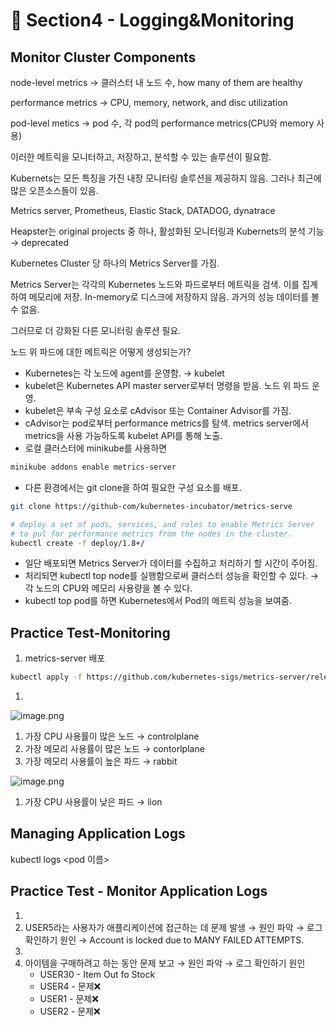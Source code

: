 # 🍨 Section4 - Logging&Monitoring

## Monitor Cluster Components


node-level metrics → 클러스터 내 노드 수, how many of them are healthy


performance metrics → CPU, memory, network, and disc utilization


pod-level  metics → pod 수, 각 pod의 performance metrics(CPU와 memory 사용)


이러한 메트릭을 모니터하고, 저장하고, 분석할 수 있는 솔루션이 필요함.


Kubernets는 모든 특징을 가진 내장 모니터링 솔루션을 제공하지 않음. 그러나 최근에 많은 오픈소스들이 있음.


Metrics server, Prometheus, Elastic Stack, DATADOG, dynatrace


Heapster는 original projects 중 하나, 활성화된 모니터링과 Kubernets의 분석 기능 → deprecated


Kubernetes Cluster 당 하나의 Metrics Server를 가짐.


Metrics Server는 각각의 Kubernetes 노드와 파드로부터 메트릭을 검색. 이를 집계하여 메모리에 저장. In-memory로 디스크에 저장하지 않음. 과거의 성능 데이터를 볼 수 없음.


그러므로 더 강화된 다른 모니터링 솔루션 필요.


노드 위 파드에 대한 메트릭은 어떻게 생성되는가?

- Kubernetes는 각 노드에 agent를 운영함. → kubelet
- kubelet은 Kubernetes API master server로부터 명령을 받음. 노드 위 파드 운영.
- kubelet은 부속 구성 요소로 cAdvisor 또는 Container Advisor를 가짐.
- cAdvisor는 pod로부터 performance metrics를 탐색. metrics server에서 metrics을 사용 가능하도록  kubelet API를 통해 노출.
- 로컬 클러스터에 minikube를 사용하면

```bash
minikube addons enable metrics-server
```

- 다른 환경에서는 git clone을 하여 필요한 구성 요소를 배포.

```bash
git clone https://github-com/kubernetes-incubator/metrics-serve

# deploy a set of pods, services, and roles to enable Metrics Server
# to pul for performance metrics from the nodes in the cluster.
kubectl create -f deploy/1.8+/
```

- 일단 배포되면 Metrics Server가 데이터를 수집하고 처리하기 할 시간이 주어짐.
- 처리되면 kubectl top node를 실행함으로써 클러스터 성능을 확인할 수 있다. → 각 노드의 CPU와 메모리 사용량을 볼 수 있다.
- kubectl top pod를 하면 Kubernetes에서 Pod의 메트릭 성능을 보여줌.

## Practice Test-Monitoring

1. metrics-server 배포

```bash
kubectl apply -f https://github.com/kubernetes-sigs/metrics-server/releases/latest/download/components.yaml
```

1. 

![image.png](https://prod-files-secure.s3.us-west-2.amazonaws.com/b2ea2032-00e9-4883-a13b-cb03cf5b2334/be867e9c-0d47-47a3-971e-146d2c8c7945/image.png?X-Amz-Algorithm=AWS4-HMAC-SHA256&X-Amz-Content-Sha256=UNSIGNED-PAYLOAD&X-Amz-Credential=ASIAZI2LB4666XZP4N4A%2F20250509%2Fus-west-2%2Fs3%2Faws4_request&X-Amz-Date=20250509T140906Z&X-Amz-Expires=3600&X-Amz-Security-Token=IQoJb3JpZ2luX2VjEOb%2F%2F%2F%2F%2F%2F%2F%2F%2F%2FwEaCXVzLXdlc3QtMiJIMEYCIQDW9rxbNyFUQ380Arp%2Fd6F6Cgj%2FqpdKod0xM1FuMZanQgIhAI4mJ78pprhRUpGEAxj4ILiKl%2BXSLagU2owP4kv1ckheKogECI%2F%2F%2F%2F%2F%2F%2F%2F%2F%2F%2FwEQABoMNjM3NDIzMTgzODA1Igz1mkRbZGc5QK905Cgq3AM4Nkhif0KxKv4kS3kklO16WnyQQ3fQFj7vIA8SppA7A6SaYguU1JTG3PJOk6%2BBRLaum%2Bf54EFGU%2BnfPrRZxvkauSlyxIttUiuLcrUjWcgUENXfedHeOg3pYQFVXFRMouwlNiwq%2BxVYDsgQcopvM%2FN%2FlRXN%2FS%2BO%2FxZbEt60YRNLY3XkrASAK0xRR6pvWJq1YV3QmVt3N3fQ8XJCs7XRqzbgl5vVZmBk2E2DBBuREe1ci3yC4c7mOnv31yOuPtJ8bj%2FHnw4HUuOjNJc0IzppESCSrAKHZjP7rObTR6aN%2FC2ZQUnNFZcxlh60NzayRz2g26vj5PF6dfpR69%2FLspwNrSDusIag4pj%2Bqz2vdII95gSkDHcQSWU0YYhD8g0vFyvd9jtK%2BrYSlN43HtEg93T9j%2BPd6Agmnc4tv%2FIgCwXMNAZ47duMqx5pngJ78q6pP1773Kdz30MXEAZ%2BLJPSDtfh03LLQCCicwuPLktsCutrEnOCB7%2BEK28NLS1QI8Km2h5v55X8UMDs4%2F9bjw6sHoBibgR0Hc8LIrRkxTarXDa8%2BzkVMU6QHMBgk2jCgkHp6fkftgn0bW1xzfl43eN1YvHcEhu86hTmWxsO5BqXjWhsFpROfbpmQGtt0dNxk%2B2KTDC4h%2FjABjqkAbNeYjFDO%2BTeWLvvDKfLB42GjPpX5fqVaKqmyQWzy3sZKpjcKpnLyORLJVE2XvC2mPlKQUXlwGS7T8pZz0U%2BvcDFRhsSHzevFslqMqoo9hzc%2B3qNv4e1cycMHNmhFxnJBqtbqeWTLilfVxn0GZrDVU1slNW20o7kFl215XcUXaifMTfk5xljI4Pew4rXh5bGNRj5ns4PsXifDRi2cSahFel1xeuj&X-Amz-Signature=df8dbf956231a59640f3c44c2c714d9256dc31e70027dec5ec35da4ee4cff175&X-Amz-SignedHeaders=host&x-id=GetObject)

1. 가장 CPU 사용률이 많은 노드 → controlplane
2. 가장 메모리 사용률이 많은 노드 → contorlplane
3. 가장 메모리 사용률이 높은 파드 → rabbit

![image.png](https://prod-files-secure.s3.us-west-2.amazonaws.com/b2ea2032-00e9-4883-a13b-cb03cf5b2334/a5ad8203-cf78-4c06-9de1-67cb491aedc9/image.png?X-Amz-Algorithm=AWS4-HMAC-SHA256&X-Amz-Content-Sha256=UNSIGNED-PAYLOAD&X-Amz-Credential=ASIAZI2LB4666XZP4N4A%2F20250509%2Fus-west-2%2Fs3%2Faws4_request&X-Amz-Date=20250509T140906Z&X-Amz-Expires=3600&X-Amz-Security-Token=IQoJb3JpZ2luX2VjEOb%2F%2F%2F%2F%2F%2F%2F%2F%2F%2FwEaCXVzLXdlc3QtMiJIMEYCIQDW9rxbNyFUQ380Arp%2Fd6F6Cgj%2FqpdKod0xM1FuMZanQgIhAI4mJ78pprhRUpGEAxj4ILiKl%2BXSLagU2owP4kv1ckheKogECI%2F%2F%2F%2F%2F%2F%2F%2F%2F%2F%2FwEQABoMNjM3NDIzMTgzODA1Igz1mkRbZGc5QK905Cgq3AM4Nkhif0KxKv4kS3kklO16WnyQQ3fQFj7vIA8SppA7A6SaYguU1JTG3PJOk6%2BBRLaum%2Bf54EFGU%2BnfPrRZxvkauSlyxIttUiuLcrUjWcgUENXfedHeOg3pYQFVXFRMouwlNiwq%2BxVYDsgQcopvM%2FN%2FlRXN%2FS%2BO%2FxZbEt60YRNLY3XkrASAK0xRR6pvWJq1YV3QmVt3N3fQ8XJCs7XRqzbgl5vVZmBk2E2DBBuREe1ci3yC4c7mOnv31yOuPtJ8bj%2FHnw4HUuOjNJc0IzppESCSrAKHZjP7rObTR6aN%2FC2ZQUnNFZcxlh60NzayRz2g26vj5PF6dfpR69%2FLspwNrSDusIag4pj%2Bqz2vdII95gSkDHcQSWU0YYhD8g0vFyvd9jtK%2BrYSlN43HtEg93T9j%2BPd6Agmnc4tv%2FIgCwXMNAZ47duMqx5pngJ78q6pP1773Kdz30MXEAZ%2BLJPSDtfh03LLQCCicwuPLktsCutrEnOCB7%2BEK28NLS1QI8Km2h5v55X8UMDs4%2F9bjw6sHoBibgR0Hc8LIrRkxTarXDa8%2BzkVMU6QHMBgk2jCgkHp6fkftgn0bW1xzfl43eN1YvHcEhu86hTmWxsO5BqXjWhsFpROfbpmQGtt0dNxk%2B2KTDC4h%2FjABjqkAbNeYjFDO%2BTeWLvvDKfLB42GjPpX5fqVaKqmyQWzy3sZKpjcKpnLyORLJVE2XvC2mPlKQUXlwGS7T8pZz0U%2BvcDFRhsSHzevFslqMqoo9hzc%2B3qNv4e1cycMHNmhFxnJBqtbqeWTLilfVxn0GZrDVU1slNW20o7kFl215XcUXaifMTfk5xljI4Pew4rXh5bGNRj5ns4PsXifDRi2cSahFel1xeuj&X-Amz-Signature=c5efac65d4b6b8f670103521ff2397aa03057eb819bf319c47f9520320b99a60&X-Amz-SignedHeaders=host&x-id=GetObject)

1. 가장 CPU 사용률이 낮은 파드 → lion

## Managing Application Logs


kubectl logs <pod 이름>


## Practice Test - Monitor Application Logs

1. 
2. USER5라는 사용자가 애플리케이션에 접근하는 데 문제 발생 → 원인 파악 → 로그 확인하기
원인 → Account is locked due to MANY FAILED ATTEMPTS.
3. 
4. 아이템을 구매하려고 하는 동안 문제 보고 → 원인 파악 → 로그 확인하기
원인
    - USER30 - Item Out fo Stock
    - USER4 - 문제❌
    - USER1 - 문제❌
    - USER2 - 문제❌
